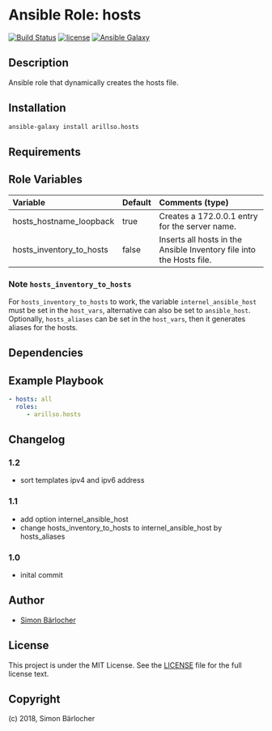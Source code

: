# Ansible Role: hosts

[![Build Status](https://travis-ci.org/arillso/ansible.hosts.svg?branch=master)](https://travis-ci.org/arillso/ansible.hosts) [![license](https://img.shields.io/github/license/mashape/apistatus.svg)](https://sbaerlo.ch/licence) [![Ansible Galaxy](http://img.shields.io/badge/ansible--galaxy-hosts-blue.svg)](https://galaxy.ansible.com/arillso/hosts)

## Description

Ansible role that dynamically creates the hosts file.

## Installation

```bash
ansible-galaxy install arillso.hosts
```

## Requirements

## Role Variables

| Variable             | Default     | Comments (type)                                   |
| :---                 | :---        | :---                                              |
| hosts_hostname_loopback | true | Creates a 172.0.0.1 entry for the server name. |
| hosts_inventory_to_hosts | false | Inserts all hosts in the Ansible Inventory file into the Hosts file. |

### Note `hosts_inventory_to_hosts`

For `hosts_inventory_to_hosts` to work, the variable `internel_ansible_host` must be set in the `host_vars`, alternative can also be set to `ansible_host`.
Optionally, `hosts_aliases` can be set in the `host_vars`, then it generates aliases for the hosts.

## Dependencies

## Example Playbook

```yml
- hosts: all
  roles:
     - arillso.hosts
```

## Changelog

### 1.2

* sort templates ipv4 and ipv6 address

### 1.1

* add option internel_ansible_host
* change hosts_inventory_to_hosts to internel_ansible_host by hosts_aliases

### 1.0

* inital commit

## Author

* [Simon Bärlocher](https://sbaerlocher.ch)

## License

This project is under the MIT License. See the [LICENSE](https://sbaerlo.ch/licence) file for the full license text.

## Copyright

(c) 2018, Simon Bärlocher